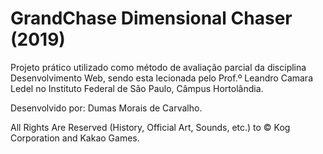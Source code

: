 # GrandChase Dimensional Chaser (2019)
Projeto prático utilizado como método de avaliação parcial da disciplina Desenvolvimento Web, sendo esta lecionada pelo Prof.º Leandro Camara Ledel no Instituto Federal de São Paulo, Câmpus Hortolândia.

Desenvolvido por: Dumas Morais de Carvalho.

All Rights Are Reserved (History, Official Art, Sounds, etc.) to © Kog Corporation and Kakao Games.

